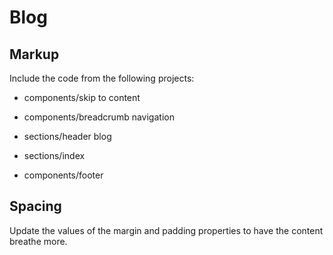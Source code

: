 # Blog

## Markup

Include the code from the following projects:

- components/skip to content

- components/breadcrumb navigation

- sections/header blog

- sections/index

- components/footer

## Spacing

Update the values of the margin and padding properties to have the content breathe more.
